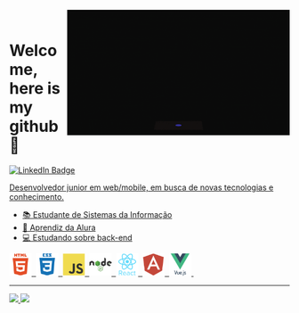 <img src = "banner.gif" width = "400px" align = "right"> <br>

# Welcome, here is my github🎲

<div id="Badges">
  <a href = "https://www.linkedin.com/in/icaroeduardotech/" target="_blank">
    <img src="https://img.shields.io/badge/LinkedIn-blue?style=for-the-badge&logo=linkedin&logoColor=white" alt="LinkedIn Badge"/>
</div>
    
Desenvolvedor junior em web/mobile, em busca de novas tecnologias e conhecimento.

- 📚 Estudante de Sistemas da Informação
- 🔵 Aprendiz da Alura
- 💻 Estudando sobre back-end

<div>
  <img src="https://github.com/devicons/devicon/blob/master/icons/html5/html5-plain-wordmark.svg" title="HTML5" alt="HTML" width="40" height="40"/>&nbsp;
  <img src="https://github.com/devicons/devicon/blob/master/icons/css3/css3-plain-wordmark.svg" title="CCS3" alt="CCS3" width="40" heigh="40"/>&nbsp;
  <img src="https://github.com/devicons/devicon/blob/master/icons/javascript/javascript-original.svg" title="JavaScript" alt="JavaScript" width="40" height="40"/>&nbsp;
  <img src="https://github.com/devicons/devicon/blob/master/icons/nodejs/nodejs-original-wordmark.svg" title="NodeJS" alt="NodeJS" width="40" heigh="40"/>&nbsp;
  <img src="https://github.com/devicons/devicon/blob/master/icons/react/react-original-wordmark.svg" title="React" alt="React" width="40" height="40"/>&nbsp;
  <img src="https://github.com/devicons/devicon/blob/master/icons/angularjs/angularjs-plain.svg" title="HTML5" alt="HTML" width="40" height="40"/>&nbsp;
  <img src="https://github.com/devicons/devicon/blob/master/icons/vuejs/vuejs-original-wordmark.svg" title="HTML5" alt="HTML" width="40" height="40"/>&nbsp;
</div>

---


<div align = "left">
<img height = "160em" src="https://github-readme-stats.vercel.app/api/top-langs/?username=icaro-du&layout=compact&theme=monokai"/>
<img height = "160em" src="https://github-readme-stats.vercel.app/api?username=icaro-du&show_icons=true&theme=monokai"/>
</div>
